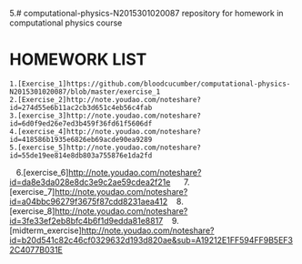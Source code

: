 
5.# computational-physics-N2015301020087
repository for homework in computational physics course
# HOMEWORK LIST
    1.[Exercise_1]https://github.com/bloodcucumber/computational-physics-N2015301020087/blob/master/exercise_1
    2.[Exercise_2]http://note.youdao.com/noteshare?id=274d55e6b11ac2cb3d651c4eb56c4fab
    3.[exercise_3]http://note.youdao.com/noteshare?id=6d0f9ed26e7ed3b459f36fd61f5606df
    4.[exercise_4]http://note.youdao.com/noteshare?id=418586b1935e6826eb69acde90ea9289
    5.[exercise_5]http://note.youdao.com/noteshare?id=55de19ee814e8db803a755876e1da2fd
    6.[exercise_6]http://note.youdao.com/noteshare?id=da8e3da028e8dc3e9c2ae59cdea2f21e  
    7.[exercise_7]http://note.youdao.com/noteshare?id=a04bbc96279f3675f87cdd8231aea412
    8.[exercise_8]http://note.youdao.com/noteshare?id=3fe33ef2eb8bfc4b6f1d9edda81e8817
    9.[midterm_exercise]http://note.youdao.com/noteshare?id=b20d541c82c46cf0329632d193d820ae&sub=A19212E1FF594FF9B5EF32C4077B031E
